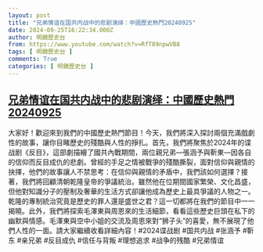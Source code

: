 ```yaml
---
layout: post
title: "兄弟情谊在国共内战中的悲剧演绎：中國歷史熱門20240925"
date: 2024-09-25T16:22:34.000Z
author: 明鏡歷史台
from: https://www.youtube.com/watch?v=RfT89npwVB8
tags: [ 明鏡歷史台 ]
comments: True
categories: [ 明鏡歷史台 ]
---
```

<!--1727281354000-->
[兄弟情谊在国共内战中的悲剧演绎：中國歷史熱門20240925](https://www.youtube.com/watch?v=RfT89npwVB8)
------

<div>
大家好！歡迎來到我們的中國歷史熱門節目！今天，我們將深入探討兩個充滿戲劇性的故事，讓你目睹歷史的殘酷與人性的掙扎。首先，我們將聚焦於2024年的谍战剧《反目》，這部劇描繪了國共內戰期間，兩位親兄弟—張涵予與靳東—因各自的信仰而反目成仇的悲劇。曾經的手足之情被戰爭的殘酷撕裂，面對信仰與親情的抉擇，他們的故事讓人不禁思考：在信仰與親情的矛盾中，我們該如何選擇？接著，我們將回顧清朝乾隆皇帝的爭議統治。雖然他在位期間國家繁榮、文化昌盛，但他對知識分子的壓制及奢華的生活方式卻讓他成為歷史上最具爭議的人物之一。乾隆的專制統治究竟是歷史的罪人還是盛世之君？這一切都將在我們的節目中一一揭曉。此外，我們將探索毛澤東與周恩來的生活細節，看看這些歷史巨頭在私下的幽默與情感。毛澤東與空中小姐的交流及周恩來對“狮子头”的喜愛，無不展現了他們人性的一面。請大家繼續收看詳細內容！#2024谍战剧 #国共内战 #张涵予 #靳东 #亲兄弟 #反目成仇 #信任与背叛 #理想追求 #战争的残酷 #兄弟情谊
</div>
